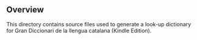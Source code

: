 ## Overview

This directory contains source files used to generate a look-up dictionary for Gran Diccionari de la llengua catalana (Kindle Edition). 